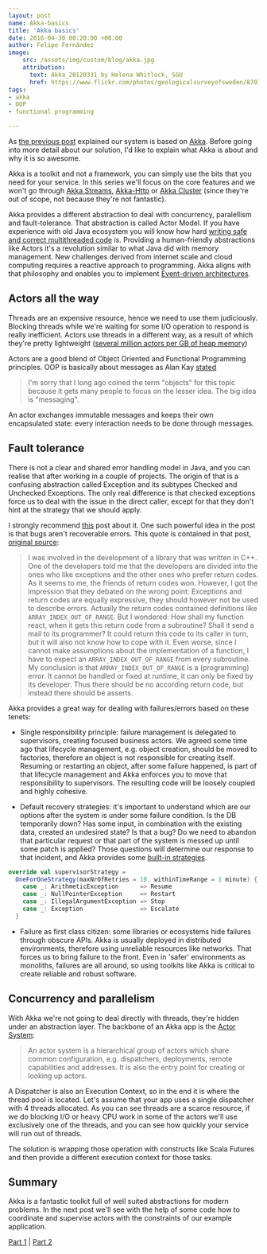 ```yaml
---
layout: post
name: Akka-basics
title: 'Akka basics'
date: 2016-04-30 00:20:00 +00:00
author: Felipe Fernández
image:
    src: /assets/img/custom/blog/akka.jpg
    attribution:
      text: Akka_20120331 by Helena Whitlock, SGU
      href: https://www.flickr.com/photos/geologicalsurveyofsweden/8703286181
tags:
- akka
- OOP
- functional programming

---
```


As [the previous post](http://codurance.com/2016/04/28/async-systems-with-sync-clients) explained our system is based on [Akka](http://akka.io/). Before going into more detail about our solution, I'd like to explain what Akka is about and why it is so awesome.

Akka is a toolkit and not a framework, you can simply use the bits that you need for your service. In this series we'll focus on the core features and we won't go through [Akka Streams](http://doc.akka.io/docs/akka/2.4.4/scala/stream/index.html), [Akka-Http](http://doc.akka.io/docs/akka/2.4.4/scala/http/index.html) or [Akka Cluster](http://doc.akka.io/docs/akka/2.4.4/common/cluster.html) (since they're out of scope, not because they're not fantastic).

Akka provides a different abstraction to deal with concurrency, paralellism and fault-tolerance. That abstraction is called Actor Model. If you have experience with old Java ecosystem you will know how hard [writing safe and correct multithreaded code](http://codurance.com/2015/12/13/testing-multithreaded-code-in-java/) is. Providing a human-friendly abstractions like Actors it's a revolution similar to what Java did with memory management. New challenges derived from internet scale and cloud computing requires a reactive approach to programming. Akka aligns with that philosophy and enables you to implement [Event-driven architectures](https://www.wikiwand.com/en/Event-driven_architecture).

## Actors all the way

Threads are an expensive resource, hence we need to use them judiciously. Blocking threads while we're waiting for some I/O operation to respond is really inefficient. Actors use threads in a different way, as a result of which they're pretty lightweight ([several million actors per GB of heap memory](http://doc.akka.io/docs/akka/2.4.4/intro/what-is-akka.html))

Actors are a good blend of Object Oriented and Functional Programming principles. OOP is basically about messages as Alan Kay [stated](http://lists.squeakfoundation.org/pipermail/squeak-dev/1998-October/017019.html)

> I'm sorry that I long ago coined the term "objects" for this topic because it gets many people to focus on the lesser idea. The big idea is "messaging".

An actor exchanges immutable messages and keeps their own encapsulated state: every interaction needs to be done through messages.

## Fault tolerance

There is not a clear and shared error handling model in Java, and you can realise that after working in a couple of projects. The origin of that is a confusing abstraction called Exception and its subtypes Checked and Unchecked Exceptions. The only real difference is that checked exceptions force us to deal with the issue in the direct caller, except for that they don't hint at the strategy that we should apply.

I strongly recommend [this](http://joeduffyblog.com/2016/02/07/the-error-model/) post about it. One such powerful idea in the post is that bugs aren't recoverable errors. This quote is contained in that post, [original source](https://wiki.haskell.org/Error_vs._Exception):

> I was involved in the development of a library that was written in C++. One of the developers told me that the developers are divided into the ones who like exceptions and the other ones who prefer return codes. As it seems to me, the friends of return codes won. However, I got the impression that they debated on the wrong point: Exceptions and return codes are equally expressive, they should however not be used to describe errors. Actually the return codes contained definitions like `ARRAY_INDEX_OUT_OF_RANGE`. But I wondered: How shall my function react, when it gets this return code from a subroutine? Shall it send a mail to its programmer? It could return this code to its caller in turn, but it will also not know how to cope with it. Even worse, since I cannot make assumptions about the implementation of a function, I have to expect an `ARRAY_INDEX_OUT_OF_RANGE` from every subroutine. My conclusion is that `ARRAY_INDEX_OUT_OF_RANGE` is a (programming) error. It cannot be handled or fixed at runtime, it can only be fixed by its developer. Thus there should be no according return code, but instead there should be asserts.

Akka provides a great way for dealing with failures/errors based on these tenets:

* Single responsibility principle: failure management is delegated to supervisors, creating focused business actors. We agreed some time ago that lifecycle management, e.g. object creation, should be moved to factories, therefore an object is not responsible for creating itself. Resuming or restarting an object, after some failure happened, is part of that lifecycle management and Akka enforces you to move that responsibility to supervisors. The resulting code will be loosely coupled and highly cohesive.

* Default recovery strategies: it's important to understand which are our options after the system is under some failure condition. Is the DB temporarily down? Has some input, in combination with the existing data, created an undesired state? Is that a bug? Do we need to abandon that particular request or that part of the system is messed up until some patch is applied? Those questions will determine our response to that incident, and Akka provides some [built-in strategies](http://doc.akka.io/docs/akka/2.4.4/scala/fault-tolerance.html#fault-tolerance-scala).

```scala
override val supervisorStrategy =
  OneForOneStrategy(maxNrOfRetries = 10, withinTimeRange = 1 minute) {
    case _: ArithmeticException      => Resume
    case _: NullPointerException     => Restart
    case _: IllegalArgumentException => Stop
    case _: Exception                => Escalate
  }
```

* Failure as first class citizen: some libraries or ecosystems hide failures through obscure APIs. Akka is usually deployed in distributed environments, therefore using unreliable resources like networks. That forces us to bring failure to the front. Even in 'safer' environments as monoliths, failures are all around, so using toolkits like Akka is critical to create reliable and robust software.

## Concurrency and parallelism

With Akka we're not going to deal directly with threads, they're hidden under an abstraction layer. The backbone of an Akka app is the [Actor System](http://doc.akka.io/api/akka/2.0/akka/actor/ActorSystem.html):

> An actor system is a hierarchical group of actors which share common configuration, e.g. dispatchers, deployments, remote capabilities and addresses. It is also the entry point for creating or looking up actors.

A Dispatcher is also an Execution Context, so in the end it is where the thread pool is located. Let's assume that your app uses a single dispatcher with 4 threads allocated. As you can see threads are a scarce resource, if we do blocking I/O or heavy CPU work in some of the actors we'll use exclusively one of the threads, and you can see how quickly your service will run out of threads.

The solution is wrapping those operation with constructs like Scala Futures and then provide a different execution context for those tasks.

## Summary

Akka is a fantastic toolkit full of well suited abstractions for modern problems. In the next post we'll see with the help of some code how to coordinate and supervise actors with the constraints of our example application.

[Part 1](http://codurance.com/2016/04/28/async-systems-with-sync-clients/) | [Part 2](http://codurance.com/2016/04/30/akka-basics/)
